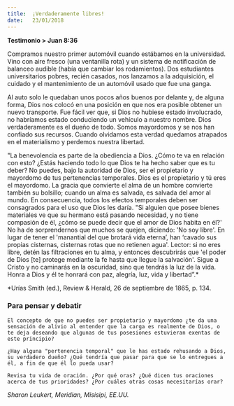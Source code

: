 ```yaml
---
title:  ¡Verdaderamente libres!
date:   23/01/2018
---
```


**Testimonio > Juan 8:36**

Compramos nuestro primer automóvil cuando estábamos en la universidad. Vino con aire fresco (una ventanilla rota) y un sistema de notificación de balanceo audible (había que cambiar los rodamientos). Dos estudiantes universitarios pobres, recién casados, nos lanzamos a la adquisición, el cuidado y el mantenimiento de un automóvil usado que fue una ganga. 

Al auto solo le quedaban unos pocos años buenos por delante y, de alguna forma, Dios nos colocó en una posición en que nos era posible obtener un nuevo transporte. Fue fácil ver que, si Dios no hubiese estado involucrado, no habríamos estado conduciendo un vehículo a nuestro nombre. Dios verdaderamente es el dueño de todo. Somos mayordomos y se nos han confiado sus recursos. Cuando olvidamos esta verdad quedamos atrapados en el materialismo y perdemos nuestra libertad.

"La benevolencia es parte de la obediencia a Dios. ¿Cómo te va en relación con esto? ¿Estás haciendo todo lo que Dios te ha hecho saber que es tu deber? No puedes, bajo la autoridad de Dios, ser el propietario y mayordomo de tus pertenencias temporales. Dios es el propietario y tú eres el mayordomo. La gracia que convierte el alma de un hombre convierte también su bolsillo; cuando un alma es salvada, es salvada del amor al mundo. En consecuencia, todos los efectos temporales deben ser consagrados para el uso que Dios les daría. "Si alguien que posee bienes materiales ve que su hermano está pasando necesidad, y no tiene compasión de él, ¿cómo se puede decir que el amor de Dios habita en él?' No ha de sorprendernos que muchos se quejen, diciendo: 'No soy libre'. En lugar de tener el 'manantial del que brotará vida eterna’, han ‘cavado sus propias cisternas, cisternas rotas que no retienen agua'. Lector: si no eres libre, detén las filtraciones en tu alma, y entonces descubrirás que 'el poder de Dios [te] protege mediante la fe hasta que llegue la salvación'. Sigue a Cristo y no caminarás en la oscuridad, sino que tendrás la luz de la vida. Honra a Dios y él te honrará con paz, alegría, luz, vida y libertad”.* 

*Urías Smith (ed.), Review & Herald, 26 de septiembre de 1865, p. 134.

### Para pensar y debatir

`El concepto de que no puedes ser propietario y mayordomo ¿te da una sensación de alivio al entender que la carga es realmente de Dios, o te deja deseando que algunas de tus posesiones estuvieran exentas de este principio?`

`¿Hay alguna "pertenencia temporal" que le has estado rehusando a Dios, su verdadero dueño? ¿Qué tendría que pasar para que se lo entregues a él, a fin de que él lo pueda usar?`

`Revisa tu vida de oración. ¿Por qué oras? ¿Qué dicen tus oraciones acerca de tus prioridades? ¿Por cuáles otras cosas necesitarías orar?`

*Sharon Leukert, Meridian, Misisipi, EE.UU.*
